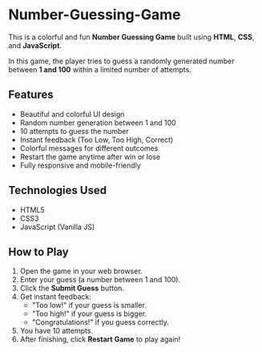 # Number-Guessing-Game

This is a colorful and fun **Number Guessing Game** built using **HTML**, **CSS**, and **JavaScript**.

In this game, the player tries to guess a randomly generated number between **1 and 100** within a limited number of attempts.

## Features

- Beautiful and colorful UI design
- Random number generation between 1 and 100
- 10 attempts to guess the number
- Instant feedback (Too Low, Too High, Correct)
- Colorful messages for different outcomes
- Restart the game anytime after win or lose
- Fully responsive and mobile-friendly

## Technologies Used

- HTML5
- CSS3
- JavaScript (Vanilla JS)

## How to Play

1. Open the game in your web browser.
2. Enter your guess (a number between 1 and 100).
3. Click the **Submit Guess** button.
4. Get instant feedback:
   - "Too low!" if your guess is smaller.
   - "Too high!" if your guess is bigger.
   - "Congratulations!" if you guess correctly.
5. You have 10 attempts.
6. After finishing, click **Restart Game** to play again!
